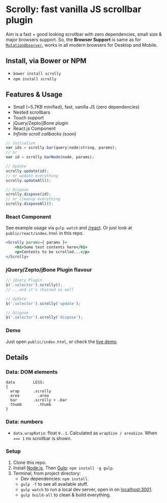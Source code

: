 # Scrolly: fast vanilla JS scrollbar plugin

Aim is a fast + good looking scrollbar with zero dependencies, small size &amp; major browsers support.
So, the **Browser Support** is same as for [`MutationObserver`](https://developer.mozilla.org/en/docs/Web/API/MutationObserver#Browser_compatibility), works in all modern browsers for Desktop and Mobile.

## Install, via Bower or NPM

* `bower install scrolly`
* `npm install scrolly`

## Features &amp; Usage

* Small (~5.7KB minified), fast, vanilla JS (zero dependencies)
* Nested scrollbars
* Touch support
* jQuery/Zepto/jBone plugin
* React.js Component
* *Infinite scroll callbacks (soon)*

```js
// Initialize
var ids = scrolly.bar(query|node|string, params);
// or
var id = scrolly.barNode(node, params);

// Update
scrolly.update(id);
// or update everything
scrolly.updateAll();

// Dispose
scrolly.dispose(id);
// or cleanup everything
scrolly.disposeAll();
```

### React Component

See example usage via `gulp watch` and [/react](https://annexare.com/js/scrolly/react/). Or just look at `public/react/index.html` in this repo.

```jsx
<Scrolly params={ params }>
    <h1>Some test contents here</h1>
    <p>Contents to be scrolled...</p>
</Scrolly>
```

### jQuery/Zepto/jBone Plugin flavour

```js
// jQuery Plugin
$('.selector').scrolly();
// ...and it's chained as well

// Update
$('.selector').scrolly('update');

// Dispose
$('.selector').scrolly('dispose');
```

### Demo

Just open `public/index.html`, or check the [live demo](https://annexare.com/js/scrolly/).

## Details

### Data: DOM elements
```
data        LESS:
{
  wrap      .scrolly
  area        .area
  bar       .scrolly + .bar
  thumb       .thumb
}
```

### Data: numbers

* `data.wrapRatio`: float `0..1`. Calculated as `wrapSize / areaSize`. When ` === 1` no scrollbar is shown.

### Setup

1. Clone this repo.
2. Install [Node.js](http://nodejs.org/). Then [Gulp](http://gulpjs.com/): `npm install -g gulp`.
3. Terminal, from project directory:
    * Dev dependencies: `npm install`.
    * `gulp -T` to see all available stuff.
    * `gulp watch` to run a local dev server, open in on [localhost:3001](http://localhost:3001/).
    * `gulp build-all` to clean &amp; build everything.
